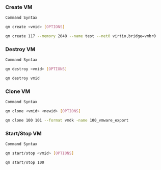 
### Create VM
```bash
Command Syntax

qm create <vmid> [OPTIONS]

qm create 117 --memory 2048 --name test --net0 virtio,bridge=vmbr0
```

### Destroy VM
```bash
Command Syntax 

qm destroy <vmid> [OPTIONS]

qm destroy vmid
```
### Clone VM
```bash
Command Syntax

qm clone <vmid> <newid> [OPTIONS]

qm clone 100 101 --format vmdk -name 100_vmware_export
```
### Start/Stop VM

```bash
Command Syntax 

qm start/stop <vmid> [OPTIONS]

qm start/stop 100
```